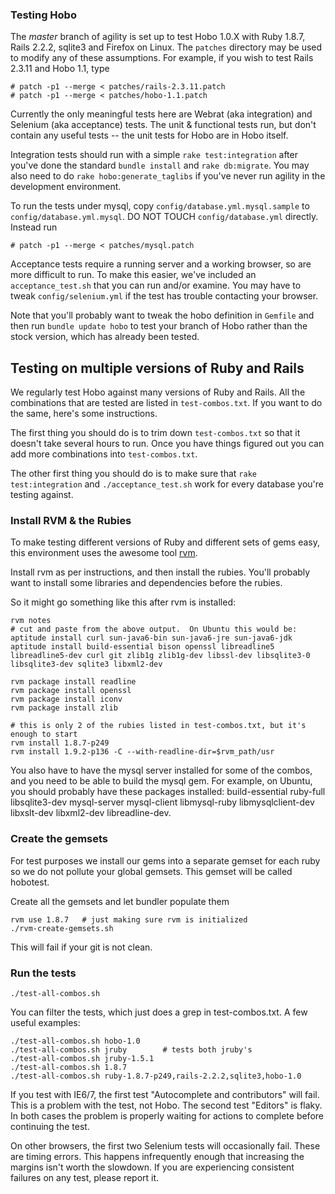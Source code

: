 
### Testing Hobo

The *master* branch of agility is set up to test Hobo 1.0.X with Ruby
1.8.7, Rails 2.2.2, sqlite3 and Firefox on Linux.   The `patches`
directory may be used to modify any of these assumptions.  For
example, if you wish to test Rails 2.3.11 and Hobo 1.1, type

    # patch -p1 --merge < patches/rails-2.3.11.patch
    # patch -p1 --merge < patches/hobo-1.1.patch

Currently the only meaningful tests here are Webrat (aka integration) and
Selenium (aka acceptance) tests.   The unit & functional tests run,
but don't contain any useful tests -- the unit tests for Hobo are in
Hobo itself.

Integration tests should run with a simple `rake test:integration`
after you've done the standard `bundle install` and `rake db:migrate`.
You may also need to do `rake hobo:generate_taglibs` if you've never
run agility in the development environment.

To run the tests under mysql, copy `config/database.yml.mysql.sample`
to `config/database.yml.mysql`.  DO NOT TOUCH `config/database.yml`
directly.  Instead run

    # patch -p1 --merge < patches/mysql.patch

Acceptance tests require a running server and a working browser, so
are more difficult to run.  To make this easier, we've included an
`acceptance_test.sh` that you can run and/or examine.  You may have to
tweak `config/selenium.yml` if the test has trouble contacting your
browser.

Note that you'll probably want to tweak the hobo definition in
`Gemfile` and then run `bundle update hobo` to test your branch of
Hobo rather than the stock version, which has already been tested.

## Testing on multiple versions of Ruby and Rails

We regularly test Hobo against many versions of Ruby and Rails.  All
the combinations that are tested are listed in `test-combos.txt`.  If
you want to do the same, here's some instructions.

The first thing you should do is to trim down `test-combos.txt` so
that it doesn't take several hours to run.  Once you have things
figured out you can add more combinations into `test-combos.txt`.

The other first thing you should do is to make sure that `rake
test:integration` and `./acceptance_test.sh` work for every database
you're testing against.

### Install RVM & the Rubies

To make testing different versions of Ruby and different sets of gems
easy, this environment uses the awesome tool
[rvm](http://rvm.beginrescueend.com/).

Install rvm as per instructions, and then install the rubies.  You'll
probably want to install some libraries and dependencies before the
rubies.

So it might go something like this after rvm is installed:

    rvm notes
    # cut and paste from the above output.  On Ubuntu this would be:
    aptitude install curl sun-java6-bin sun-java6-jre sun-java6-jdk
    aptitude install build-essential bison openssl libreadline5 libreadline5-dev curl git zlib1g zlib1g-dev libssl-dev libsqlite3-0 libsqlite3-dev sqlite3 libxml2-dev

    rvm package install readline
    rvm package install openssl
    rvm package install iconv
    rvm package install zlib

    # this is only 2 of the rubies listed in test-combos.txt, but it's enough to start
    rvm install 1.8.7-p249
    rvm install 1.9.2-p136 -C --with-readline-dir=$rvm_path/usr

You also have to have the mysql server installed for some of the
combos, and you need to be able to build the mysql gem.  For example,
on Ubuntu, you should probably have these packages installed:
build-essential ruby-full libsqlite3-dev mysql-server mysql-client
libmysql-ruby libmysqlclient-dev  libxslt-dev libxml2-dev 
libreadline-dev.

### Create the gemsets

For test purposes we install our gems into a separate gemset for each
ruby so we do not pollute your global gemsets.   This gemset will be
called hobotest.

Create all the gemsets and let bundler populate them

    rvm use 1.8.7   # just making sure rvm is initialized
    ./rvm-create-gemsets.sh

This will fail if your git is not clean.

### Run the tests

    ./test-all-combos.sh

You can filter the tests, which just does a grep in test-combos.txt.  A few
useful examples:

    ./test-all-combos.sh hobo-1.0
    ./test-all-combos.sh jruby        # tests both jruby's
    ./test-all-combos.sh jruby-1.5.1
    ./test-all-combos.sh 1.8.7
    ./test-all-combos.sh ruby-1.8.7-p249,rails-2.2.2,sqlite3,hobo-1.0

If you test with IE6/7, the first test "Autocomplete and contributors"
will fail.  This is a problem with the test, not Hobo.  The second test
"Editors" is flaky.   In both cases the problem is properly waiting
for actions to complete before continuing the test.

On other browsers, the first two Selenium tests will occasionally
fail.  These are timing errors.  This happens infrequently enough that
increasing the margins isn't worth the slowdown.   If you are
experiencing consistent failures on any test, please report it.

